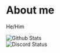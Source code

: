 # About me
He/Him


![Github Stats](https://github-readme-stats.vercel.app/api?username=itzlayz&count_private=true&show_icons=true&include_all_commits=true)
<br>
![Discord Status](https://discord-readme-badge.vercel.app/api?id=749310266625228921)
